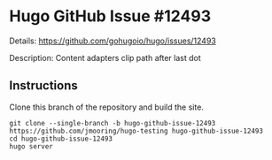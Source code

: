 # Hugo GitHub Issue #12493

Details: <https://github.com/gohugoio/hugo/issues/12493>

Description: Content adapters clip path after last dot

## Instructions

Clone this branch of the repository and build the site.

```text
git clone --single-branch -b hugo-github-issue-12493 https://github.com/jmooring/hugo-testing hugo-github-issue-12493
cd hugo-github-issue-12493
hugo server
```
